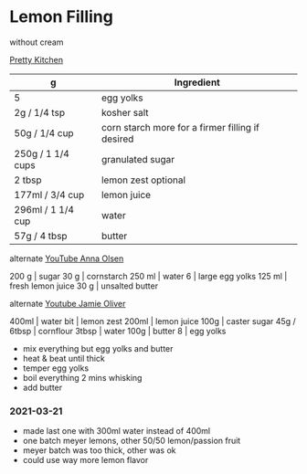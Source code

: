 # Lemon Filling
without cream

[Pretty Kitchen](https://preppykitchen.com/lemon-meringue-pie/)

g | Ingredient
--- | ---
5 | egg yolks
2g / 1/4 tsp | kosher salt
50g / 1/4 cup | corn starch more for a firmer filling if desired
250g / 1 1/4 cups | granulated sugar
2 tbsp | lemon zest optional
177ml / 3/4 cup | lemon juice 
296ml / 1 1/4 cup | water
57g / 4 tbsp | butter

alternate [YouTube Anna Olsen](https://www.youtube.com/watch?v=yLVzIcCSKPg)

200 g | sugar
30 g | cornstarch
250 ml | water
6 | large egg yolks
125 ml | fresh lemon juice
30 g | unsalted butter

alternate [Youtube Jamie Oliver](https://www.youtube.com/watch?v=-FF_L54rvkk)

400ml | water
bit | lemon zest
200ml | lemon juice
100g | caster sugar
45g / 6tbsp | cornflour
3tbsp | water
100g | butter
8 | egg yolks 

- mix everything but egg yolks and butter
- heat & beat until thick
- temper egg yolks
- boil everything 2 mins whisking
- add butter 

### 2021-03-21
- made last one with 300ml water instead of 400ml
- one batch meyer lemons, other 50/50 lemon/passion fruit
- meyer batch was too thick, other was ok
- could use way more lemon flavor

